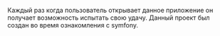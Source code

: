 Каждый раз когда пользователь открывает данное приложение он получает возможность испытать свою удачу. Данный проект был создан во время ознакомления с symfony.